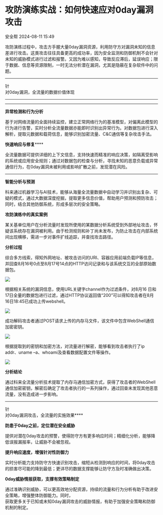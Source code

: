 #  攻防演练实战：如何快速应对0day漏洞攻击   
 安全帮   2024-08-11 15:49  
  
攻防演练过程中，攻击方手握大量0day漏洞资源，利用防守方对漏洞未知的信息差进行攻击。这类攻击往往具备更高的成功率，因为安全监测和防御机制不会针对未知的威胁模式进行过滤和报警。又因为难以感知，导致反应滞后，延误响应；限于数据、信息等资源限制，一时无法分析潜在漏洞，尤其是隐蔽在复杂软件中的问题。  
  
****  
针  
对0day漏洞，全流量的数据价值体现  
****  
****  
  
**异常检测和行为分析**  
  
基于对网络流量的全面持续监控，建立正常网络行为的基准模型，对偏离此模型的行为进行告警，实时分析全流量数据亦能即时识别出异常行为。对数据包进行深入解析，提取元数据和载荷信息，能够识别加密流量、C&C通信等复杂攻击手法。  
  
**快速响应与修复******  
  
全流量数据可提供详细的上下文信息，支持快速而精准的响应决策，如隔离受影响的系统或应用安全规则；通过对数据包的检查与分析，寻找未知的恶意负载或异常通信行为，在0day漏洞未被利用或影响扩散之前，发现潜在风险。  
****  
  
**智能分析与预测**  
  
科来通过机器学习与AI技术，能够从海量全流量数据中自动学习并识别出复杂、可疑的模式，通过大数据深度挖掘，提取更多信息价值，帮助用户预测和预防攻击；同时，结合其他防御系统，形成多层次的安全策略。  
  
****攻防演练中的真实案例****  
  
某关基单位用户在分析流量时发现所使用的某数据分析系统受到外部地址攻击，怀疑该系统存在漏洞被利用。由于检测规则和补丁尚未发布，为防止攻击在内部系统间出现横移，需进一步对事件扩线追踪，并查找攻击路径。  
  
**分析过程**  
  
综合多方线索，得知外网地址、被攻击访问的URI、容器应用前端负载IP等信息，并回查8月16号0点至8月17号14点的HTTP访问记录和与该系统交互的全部原始数据包。  
  
![](https://mmbiz.qpic.cn/sz_mmbiz_jpg/1rsqA5gRKVib6hhFOUwvfeJibJJqkAsYc4dz8icc3PQJO5EqGy8VS91Rx9Ho893Bkichm44YOJXoUxxPnbcB5aDrDQ/640?wx_fmt=other&from=appmsg&tp=webp&wxfrom=5&wx_lazy=1&wx_co=1 "")  
  
根据相关系统的漏洞信息，使用URL关键字channel作为过滤条件，对8月16 日和17日全量的数据包进行过滤，通过HTTP协议返回值“200”可以得知攻击者在8月16日18:45已成功上传webshell。  
  
![](https://mmbiz.qpic.cn/sz_mmbiz_jpg/1rsqA5gRKVib6hhFOUwvfeJibJJqkAsYc4x6A6tkUicqNgKoJ9O9PIMCl1IribveDkdZcb5YuheZicgRyc8WTerSO3Q/640?wx_fmt=other&from=appmsg&tp=webp&wxfrom=5&wx_lazy=1&wx_co=1 "")  
  
成功解码攻击者通过POST请求上传的内存马文件，该文件中包含WebShell通信加密密钥。  
  
![](https://mmbiz.qpic.cn/sz_mmbiz_jpg/1rsqA5gRKVib6hhFOUwvfeJibJJqkAsYc4JYpZa4vCqO9Qw5WTR1rz6vujKmbHWkVuENDoZNGzs7ia7pAQj50nHicQ/640?wx_fmt=other&from=appmsg&tp=webp&wxfrom=5&wx_lazy=1&wx_co=1 "")  
  
  
根据提取到的密钥和加密方法，对流量进行解密，能够看到攻击者执行了ip addr、uname –a、whoami及查看数据配置文件等操作。  
  
![](https://mmbiz.qpic.cn/sz_mmbiz_jpg/1rsqA5gRKVib6hhFOUwvfeJibJJqkAsYc4Bkrb2IwlejYOWkB8rqUX3uNqGqfez9LmELwx9YTTRJiagEta4cicpUSg/640?wx_fmt=other&from=appmsg&tp=webp&wxfrom=5&wx_lazy=1&wx_co=1 "")  
  
**分析结论**  
  
通过科来全流量分析技术提取了内存马通信加密方式，获得了攻击者的WebShell通信加密密钥，解密后确定了攻击者执行的一系列操作，通过回查未发现其他恶意流量，没有造成进一步影响。  
  
****  
针  
对0day漏洞攻击，全流量的实施效果****  
  
**防患于0day之前，定位潜在安全威胁**  
  
提供对潜在0day攻击的预警，使得防守方有更多响应时间；精细化分析，能够降低误报漏报率，让威胁不会被忽视。  
  
**提升响应速度，增强针对性防御力**  
  
实时分析能力支持防守方快速识别攻击，缩短从检测到响应的时间，将0day攻击的损害尽可能的降到最低；更详尽的数据支撑能够让防守方及时准确做出决策。  
  
**0day威胁情报获取，支撑有效策略制定**  
  
  
通过准确识别威胁，可以更高效地分配资源，持续的流量和行为分析有助于改进安全策略，增强整体防御能力。同时，  
获取更多关于已知或未知0day漏洞攻击的威胁情报，有助于加强安全策略和防御机制的制定。  
  
